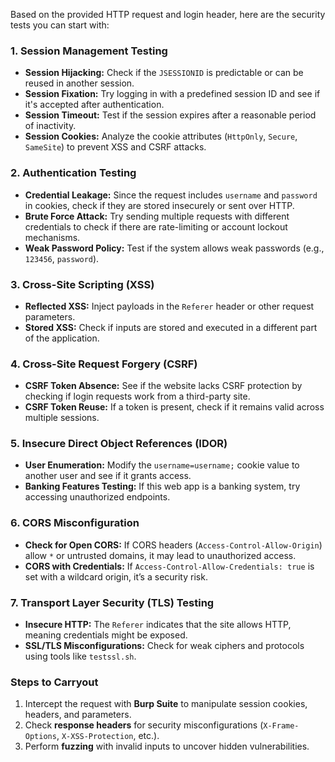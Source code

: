 Based on the provided HTTP request and login header, here are the security tests you can start with:

### **1. Session Management Testing**
- **Session Hijacking:** Check if the `JSESSIONID` is predictable or can be reused in another session.
- **Session Fixation:** Try logging in with a predefined session ID and see if it's accepted after authentication.
- **Session Timeout:** Test if the session expires after a reasonable period of inactivity.
- **Session Cookies:** Analyze the cookie attributes (`HttpOnly`, `Secure`, `SameSite`) to prevent XSS and CSRF attacks.

### **2. Authentication Testing**
- **Credential Leakage:** Since the request includes `username` and `password` in cookies, check if they are stored insecurely or sent over HTTP.
- **Brute Force Attack:** Try sending multiple requests with different credentials to check if there are rate-limiting or account lockout mechanisms.
- **Weak Password Policy:** Test if the system allows weak passwords (e.g., `123456`, `password`).

### **3. Cross-Site Scripting (XSS)**
- **Reflected XSS:** Inject payloads in the `Referer` header or other request parameters.
- **Stored XSS:** Check if inputs are stored and executed in a different part of the application.

### **4. Cross-Site Request Forgery (CSRF)**
- **CSRF Token Absence:** See if the website lacks CSRF protection by checking if login requests work from a third-party site.
- **CSRF Token Reuse:** If a token is present, check if it remains valid across multiple sessions.

### **5. Insecure Direct Object References (IDOR)**
- **User Enumeration:** Modify the `username=username;` cookie value to another user and see if it grants access.
- **Banking Features Testing:** If this web app is a banking system, try accessing unauthorized endpoints.

### **6. CORS Misconfiguration**
- **Check for Open CORS:** If CORS headers (`Access-Control-Allow-Origin`) allow `*` or untrusted domains, it may lead to unauthorized access.
- **CORS with Credentials:** If `Access-Control-Allow-Credentials: true` is set with a wildcard origin, it’s a security risk.

### **7. Transport Layer Security (TLS) Testing**
- **Insecure HTTP:** The `Referer` indicates that the site allows HTTP, meaning credentials might be exposed.
- **SSL/TLS Misconfigurations:** Check for weak ciphers and protocols using tools like `testssl.sh`.

### **Steps to Carryout**
1. Intercept the request with **Burp Suite** to manipulate session cookies, headers, and parameters.
2. Check **response headers** for security misconfigurations (`X-Frame-Options`, `X-XSS-Protection`, etc.).
3. Perform **fuzzing** with invalid inputs to uncover hidden vulnerabilities.
